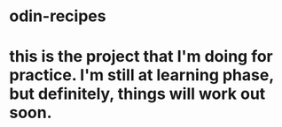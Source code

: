 # odin-recipes
# this is the project that I'm doing for practice. I'm still at learning phase, but definitely, things will work out soon. 
